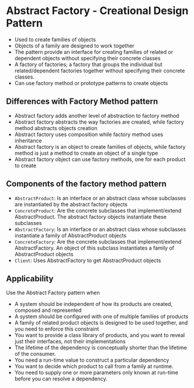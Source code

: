 # Abstract Factory - Creational Design Pattern

* Used to create families of objects
* Objects of a family are designed to work together
* The pattern provide an interface for creating families of related or dependent objects without specifying their concrete classes
* A factory of factories; a factory that groups the individual but related/dependent factories together without specifying their concrete classes.
* Can use factory method or prototype patterns to create objects

## Differences with Factory Method pattern

* Abstract factory adds another level of abstraction to factory method
* Abstract factory abstracts the way factories are created, while factory method abstracts objects creation
* Abstract factory uses composition while factory method uses inheritance
* Abstract factory is an object to create families of objects, while factory method is just a method to create an object of a single type
* Abstract factory object can use factory methods, one for each product to create

## Components of the factory method pattern

* `AbstractProduct`: Is an interface or an abstract class whose subclasses are instantiated by the abstract factory objects
* `ConcreteProduct`: Are the concrete subclasses that implement/extend AbstractProduct. The abstract factory objects instantiate these subclasses
* `AbstractFactory`: Is an interface or an abstract class whose subclasses instantiate a family of AbstractProduct objects
* `ConcreteFactory`: Are the concrete subclasses that implement/extend AbstractFactory. An object of this subclass instantiates a family of AbstractProduct objects
* `Client`: Uses AbstractFactory to get AbstractProduct objects

## Applicability

Use the Abstract Factory pattern when

* A system should be independent of how its products are created, composed and represented
* A system should be configured with one of multiple families of products
* A family of related product objects is designed to be used together, and you need to enforce this constraint
* You want to provide a class library of products, and you want to reveal just their interfaces, not their implementations
* The lifetime of the dependency is conceptually shorter than the lifetime of the consumer.
* You need a run-time value to construct a particular dependency
* You want to decide which product to call from a family at runtime.
* You need to supply one or more parameters only known at run-time before you can resolve a dependency.